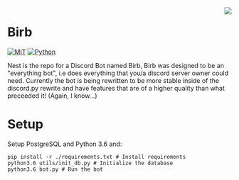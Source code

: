 <img src="https://birb.pw/birb_round.png" align="right" />

# Birb

[![MIT](https://img.shields.io/badge/License-MIT-brightgreen.svg)](https://github.com/Oxylibrium/Nest/blob/master/LICENSE)
[![Python](https://img.shields.io/badge/Python-3.6-brightgreen.svg)](https://python.org/)

Nest is the repo for a Discord Bot named Birb, Birb was designed to be an "everything bot", i.e does everything that you/a discord server owner could need. Currently the bot is being rewritten to be more stable inside of the discord.py rewrite and have features that are of a higher quality than what preceeded it! (Again, I know...)

# Setup

Setup PostgreSQL and Python 3.6 and:

```shell
pip install -r ./requirements.txt # Install requirements
python3.6 utils/init_db.py # Initialize the database
python3.6 bot.py # Run the bot
```
